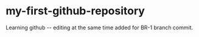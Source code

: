 # my-first-github-repository
Learning github -- editing at the same time
added for BR-1 branch commit.
